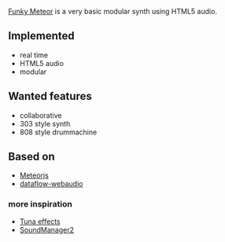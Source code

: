 [Funky Meteor](http://funky.meteor.com/) is a very basic modular synth
using HTML5 audio.



## Implemented

* real time
* HTML5 audio
* modular


## Wanted features

* collaborative
* 303 style synth
* 808 style drummachine



## Based on

* [Meteorjs](http://meteor.com/)
* [dataflow-webaudio](https://github.com/forresto/dataflow-webaudio)


### more inspiration

* [Tuna effects](https://github.com/Dinahmoe/tuna)
* [SoundManager2](https://github.com/scottschiller/soundmanager2/)
